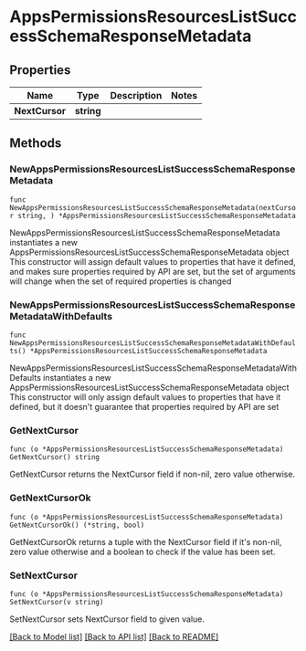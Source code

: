 # AppsPermissionsResourcesListSuccessSchemaResponseMetadata

## Properties

Name | Type | Description | Notes
------------ | ------------- | ------------- | -------------
**NextCursor** | **string** |  | 

## Methods

### NewAppsPermissionsResourcesListSuccessSchemaResponseMetadata

`func NewAppsPermissionsResourcesListSuccessSchemaResponseMetadata(nextCursor string, ) *AppsPermissionsResourcesListSuccessSchemaResponseMetadata`

NewAppsPermissionsResourcesListSuccessSchemaResponseMetadata instantiates a new AppsPermissionsResourcesListSuccessSchemaResponseMetadata object
This constructor will assign default values to properties that have it defined,
and makes sure properties required by API are set, but the set of arguments
will change when the set of required properties is changed

### NewAppsPermissionsResourcesListSuccessSchemaResponseMetadataWithDefaults

`func NewAppsPermissionsResourcesListSuccessSchemaResponseMetadataWithDefaults() *AppsPermissionsResourcesListSuccessSchemaResponseMetadata`

NewAppsPermissionsResourcesListSuccessSchemaResponseMetadataWithDefaults instantiates a new AppsPermissionsResourcesListSuccessSchemaResponseMetadata object
This constructor will only assign default values to properties that have it defined,
but it doesn't guarantee that properties required by API are set

### GetNextCursor

`func (o *AppsPermissionsResourcesListSuccessSchemaResponseMetadata) GetNextCursor() string`

GetNextCursor returns the NextCursor field if non-nil, zero value otherwise.

### GetNextCursorOk

`func (o *AppsPermissionsResourcesListSuccessSchemaResponseMetadata) GetNextCursorOk() (*string, bool)`

GetNextCursorOk returns a tuple with the NextCursor field if it's non-nil, zero value otherwise
and a boolean to check if the value has been set.

### SetNextCursor

`func (o *AppsPermissionsResourcesListSuccessSchemaResponseMetadata) SetNextCursor(v string)`

SetNextCursor sets NextCursor field to given value.



[[Back to Model list]](../README.md#documentation-for-models) [[Back to API list]](../README.md#documentation-for-api-endpoints) [[Back to README]](../README.md)


